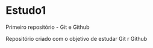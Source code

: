 # Estudo1
 Primeiro repositório - Git e Github

 Repositório criado com o objetivo de estudar Git r Github
